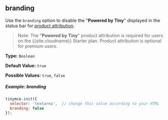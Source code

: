 ## branding

Use the `branding` option to disable the "**Powered by Tiny**" displayed in the status bar for [product attribution]({{site.baseurl}}/general-configuration-guide/attribution-requirements/).

> Note: The "**Powered by Tiny**" product attribution is required for users on the {{site.cloudname}} Starter plan. Product attribution is optional for premium users.

**Type:** `Boolean`

**Default Value:** `true`

**Possible Values:** `true`, `false`

##### Example: branding

```js
tinymce.init({
  selector: 'textarea',  // change this value according to your HTML
  branding: false
});
```
